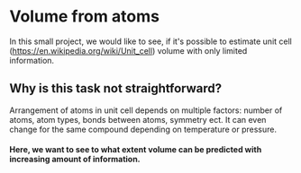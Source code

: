 # Volume from atoms

In this small project, we would like to see, if it's possible to estimate unit cell (https://en.wikipedia.org/wiki/Unit_cell) 
volume with only limited information.

## Why is this task not straightforward?
Arrangement of atoms in unit cell depends on multiple factors: number of atoms, atom types, bonds between atoms, symmetry ect.
It can even change for the same compound depending on temperature or pressure.


#### Here, we want to see to what extent volume can be predicted with increasing amount of information.
